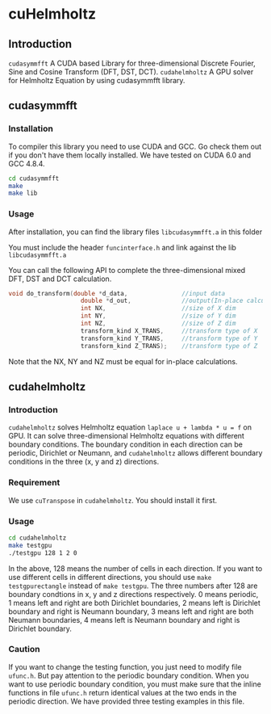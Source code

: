 # cuHelmholtz
## Introduction
```cudasymmfft```
A CUDA based Library for three-dimensional Discrete Fourier, Sine and Cosine Transform (DFT, DST, DCT).
```cudahelmholtz```
A GPU solver for Helmholtz Equation by using cudasymmfft library.


## cudasymmfft
### Installation
To compiler this library you need to use CUDA and GCC. Go check them out if you don't have them locally installed. We have tested on CUDA 6.0 and GCC 4.8.4.

```bash
cd cudasymmfft 
make 
make lib
```

### Usage
After installation, you can find the library files ```libcudasymmfft.a``` in this folder

You must include the header ```funcinterface.h``` and link against the lib ```libcudasymmfft.a```

You can call the following API to complete the three-dimensional mixed DFT, DST and DCT calculation.
```cpp
void do_transform(double *d_data,               //input data
                    double *d_out,              //output(In-place calculation when equal to input data)
                    int NX,                     //size of X dim
                    int NY,                     //size of Y dim
                    int NZ,                     //size of Z dim
                    transform_kind X_TRANS,     //transform type of X
                    transform_kind Y_TRANS,     //transform type of Y
                    transform_kind Z_TRANS);    //transform type of Z
```

Note that the NX, NY and NZ must be equal for in-place calculations.

## cudahelmholtz
### Introduction
```cudahelmholtz``` solves Helmholtz equation ```laplace u + lambda * u = f``` on GPU. It can solve three-dimensional Helmholtz equations with different boundary conditions. The boundary condition in each direction can be periodic, Dirichlet or Neumann, and ```cudahelmholtz``` allows different boundary conditions in the three (x, y and z) directions.


### Requirement
We use ```cuTranspose``` in ```cudahelmholtz```. You should install it first.

### Usage
```bash
cd cudahelmholtz 
make testgpu
./testgpu 128 1 2 0 
```
In the above, 128 means the number of cells in each direction. If you want to use different cells in different directions, you should use ```make testgpurectangle``` instead of ```make testgpu```. 
The three numbers after 128 are boundary condtions in x, y and z directions respectively. 0 means periodic, 1 means left and right are both Dirichlet boundaries, 2 means left is Dirichlet boundary and right is Neumann boundary, 3 means left and right are both Neumann boundaries, 4 means left is Neumann boundary and right is Dirichlet boundary. 

### Caution
If you want to change the testing function, you just need to modify file ```ufunc.h```. But pay attention to the periodic boundary condition. When you want to use periodic boundary condition, you must make sure that the inline functions in file ```ufunc.h``` return identical values at the two ends in the periodic direction. We have provided three testing examples in this file.

